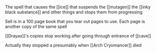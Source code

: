 The spell that causes the [[ice]] that suspends the [[mutagen]] the [[inky black substance]] and other things and stops them from progressing

Sell is in a 100 page book that you tear out pages to use. Each page is another copy of the same spell

[[Drayax]]'s copies stop working after going through entrance of [[cave]] 

Actually they stopped a presumably when [[Arch Cryomancer]] died